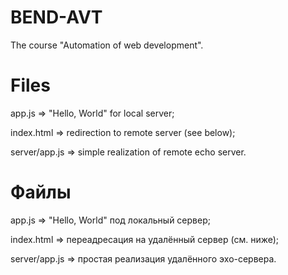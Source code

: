 # BEND-AVT
The course "Automation of web development".

# Files
app.js        => "Hello, World" for local server;

index.html    => redirection to remote server (see below);

server/app.js => simple realization of remote echo server.

# Файлы
app.js        => "Hello, World" под локальный сервер;

index.html    => переадресация на удалённый сервер (см. ниже);

server/app.js => простая реализация удалённого эхо-сервера.
